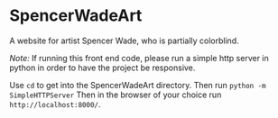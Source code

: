SpencerWadeArt
==============

A website for artist Spencer Wade, who is partially colorblind.

*Note:* If running this front end code, please run a simple http server in python in order to have the project be responsive. 

Use `cd` to get into the SpencerWadeArt directory.
Then run `python -m SimpleHTTPServer`
Then in the browser of your choice run `http://localhost:8000/`.
